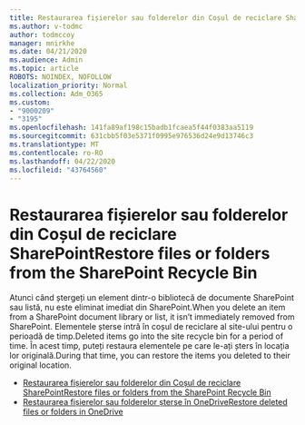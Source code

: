 ```yaml
---
title: Restaurarea fișierelor sau folderelor din Coșul de reciclare SharePoint
ms.author: v-todmc
author: todmccoy
manager: mnirkhe
ms.date: 04/21/2020
ms.audience: Admin
ms.topic: article
ROBOTS: NOINDEX, NOFOLLOW
localization_priority: Normal
ms.collection: Adm_O365
ms.custom:
- "9000209"
- "3195"
ms.openlocfilehash: 141fa89af198c15badb1fcaea5f44f0383aa5119
ms.sourcegitcommit: 631cbb5f03e5371f0995e976536d24e9d13746c3
ms.translationtype: MT
ms.contentlocale: ro-RO
ms.lasthandoff: 04/22/2020
ms.locfileid: "43764560"
---
```

# <a name="restore-files-or-folders-from-the-sharepoint-recycle-bin"></a><span data-ttu-id="b09de-102">Restaurarea fișierelor sau folderelor din Coșul de reciclare SharePoint</span><span class="sxs-lookup"><span data-stu-id="b09de-102">Restore files or folders from the SharePoint Recycle Bin</span></span> 

<span data-ttu-id="b09de-103">Atunci când ștergeți un element dintr-o bibliotecă de documente SharePoint sau listă, nu este eliminat imediat din SharePoint.</span><span class="sxs-lookup"><span data-stu-id="b09de-103">When you delete an item from a SharePoint document library or list, it isn’t immediately removed from SharePoint.</span></span> <span data-ttu-id="b09de-104">Elementele șterse intră în coșul de reciclare al site-ului pentru o perioadă de timp.</span><span class="sxs-lookup"><span data-stu-id="b09de-104">Deleted items go into the site recycle bin for a period of time.</span></span> <span data-ttu-id="b09de-105">În acest timp, puteți restaura elementele pe care le-ați șters în locația lor originală.</span><span class="sxs-lookup"><span data-stu-id="b09de-105">During that time, you can restore the items you deleted to their original location.</span></span>

- [<span data-ttu-id="b09de-106">Restaurarea fișierelor sau folderelor din Coșul de reciclare SharePoint</span><span class="sxs-lookup"><span data-stu-id="b09de-106">Restore files or folders from the SharePoint Recycle Bin</span></span>](https://support.office.com/article/Restore-items-in-the-Recycle-Bin-of-a-SharePoint-site-6df466b6-55f2-4898-8d6e-c0dff851a0be)
- [<span data-ttu-id="b09de-107">Restaurarea fișierelor sau folderelor șterse în OneDrive</span><span class="sxs-lookup"><span data-stu-id="b09de-107">Restore deleted files or folders in OneDrive</span></span>](https://support.office.com/article/restore-deleted-files-or-folders-in-onedrive-949ada80-0026-4db3-a953-c99083e6a84f)
